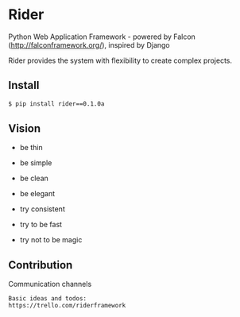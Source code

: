 Rider
=====
Python Web Application Framework - powered by Falcon (http://falconframework.org/), inspired by Django

Rider provides the system with flexibility to create complex projects.

Install
-------

```bash
$ pip install rider==0.1.0a
```

Vision
------
* be thin
* be simple
* be clean
* be elegant

* try consistent
* try to be fast
* try not to be magic

Contribution
------------

Communication channels
~~~~~~~~~~~~~~~~~~~~~~
Basic ideas and todos:
https://trello.com/riderframework
